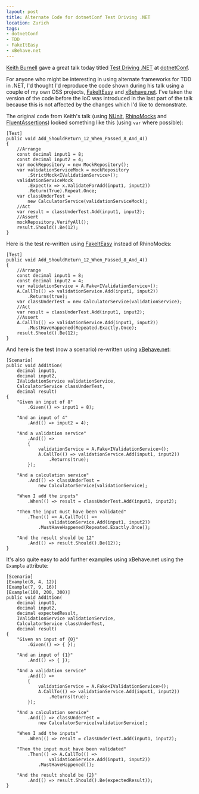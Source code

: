 ```yaml
---
layout: post
title: Alternate Code for dotnetConf Test Driving .NET
location: Zurich
tags:
- dotnetConf
- TDD
- FakeItEasy
- xBehave.net
---
```


[Keith Burnell](http://www.dotnetdevdude.com/) gave a great talk today titled [Test Driving .NET](http://www.youtube.com/watch?v=_m41mTIPLIE&feature=c4-feed-u) at [dotnetConf](http://live.dotnetconf.net/).

For anyone who might be interesting in using alternate frameworks for TDD in .NET, I'd thought I'd reproduce the code shown during his talk using a couple of my own OSS projects, [FakeItEasy](https://github.com/FakeItEasy/FakeItEasy) and [xBehave.net](https://github.com/xbehave/xbehave.net). I've taken the version of the code before the IoC was introduced in the last part of the talk because this is not affected by the changes which I'd like to demonstrate.

The original code from Keith's talk (using [NUnit](http://www.nunit.org/), [RhinoMocks](http://hibernatingrhinos.com/oss/rhino-mocks) and [FluentAssertions](https://fluentassertions.codeplex.com/)) looked something like this (using `var` where possible):

	[Test]
	public void Add_ShouldReturn_12_When_Passed_8_And_4()
	{
		//Arrange
		const decimal input1 = 8;
		const decimal input2 = 4;
		var mockRepository = new MockRepository();
		var validationServiceMock = mockRepository
			.StrictMock<IValidationService>();
		validationServiceMock
			.Expect(x => x.ValidateForAdd(input1, input2))
 			.Return(True).Repeat.Once;
		var classUnderTest =
			new CalculatorService(validationServiceMock);
		//Act
		var result = classUnderTest.Add(input1, input2);
		//Assert
		mockRepository.VerifyAll();
		result.Should().Be(12);
	}

Here is the test re-written using [FakeItEasy](https://github.com/FakeItEasy/FakeItEasy) instead of RhinoMocks:
	
	[Test]
	public void Add_ShouldReturn_12_When_Passed_8_And_4()
	{
		//Arrange
		const decimal input1 = 8;
		const decimal input2 = 4;
		var validationService = A.Fake<IValidationService>();
		A.CallTo(() => validationService.Add(input1, input2))
 			.Returns(true);
		var classUnderTest = new CalculatorService(validationService);
		//Act
		var result = classUnderTest.Add(input1, input2);
		//Assert
		A.CallTo(() => validationService.Add(input1, input2))
 			.MustHaveHappened(Repeated.Exactly.Once);
		result.Should().Be(12);
	}

And here is the test (now a scenario) re-written using [xBehave.net](https://github.com/xbehave/xbehave.net):

	[Scenario]
	public void Addition(
		decimal input1,
		decimal input2,
		IValidationService validationService,
		CalculatorService classUnderTest,
		decimal result)
	{
		"Given an input of 8"
			.Given(() => input1 = 8);

		"And an input of 4"
			.And(() => input2 = 4);

		"And a validation service"
			.And(() =>
			{
				validationService = A.Fake<IValidationService>();
				A.CallTo(() => validationService.Add(input1, input2))
 					.Returns(true);
			});

		"And a calculation service"
			.And(() => classUnderTest =
 				new CalculatorService(validationService);
		
		"When I add the inputs"
			.When(() => result = classUnderTest.Add(input1, input2);
		
		"Then the input must have been validated"
			.Then(() => A.CallTo(() =>
 					validationService.Add(input1, input2))
				.MustHaveHappened(Repeated.Exactly.Once));
 		
		"And the result should be 12"
			.And(() => result.Should().Be(12));
	}

It's also quite easy to add further examples using xBehave.net using the `Example` attribute:

	[Scenario]
	[Example(8, 4, 12)]
	[Example(7, 9, 16)]
	[Example(100, 200, 300)]
	public void Addition(
		decimal input1,
		decimal input2,
		decimal expectedResult,
		IValidationService validationService,
		CalculatorService classUnderTest,
		decimal result)
	{
		"Given an input of {0}"
			.Given(() => { });

		"And an input of {1}"
			.And(() => { });

		"And a validation service"
			.And(() =>
			{
				validationService = A.Fake<IValidationService>();
				A.CallTo(() => validationService.Add(input1, input2))
 					.Returns(true);
			});

		"And a calculation service"
			.And(() => classUnderTest =
 				new CalculatorService(validationService);
		
		"When I add the inputs"
			.When(() => result = classUnderTest.Add(input1, input2);
		
		"Then the input must have been validated"
			.Then(() => A.CallTo(() =>
 					validationService.Add(input1, input2))
 				.MustHaveHappened());
 		
		"And the result should be {2}"
			.And(() => result.Should().Be(expectedResult));
	}
